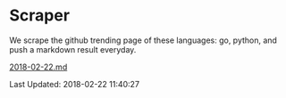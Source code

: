 # Scraper

We scrape the github trending page of these languages: go, python, and push a markdown result everyday.

[2018-02-22.md](https://github.com/borays/Scraper/blob/master/2018-02-22.md)

Last Updated: 2018-02-22 11:40:27